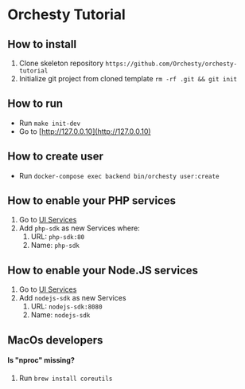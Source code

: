 # Orchesty Tutorial

## How to install
1. Clone skeleton repository `https://github.com/Orchesty/orchesty-tutorial`
2. Initialize git project from cloned template `rm -rf .git && git init`

## How to run
- Run `make init-dev`
- Go to [http://127.0.0.10](http://127.0.0.10)

## How to create user
- Run `docker-compose exec backend bin/orchesty user:create`

## How to enable your PHP services
1. Go to [UI Services](http://127.0.0.10/services)
2. Add `php-sdk` as new Services where:
   1. URL: `php-sdk:80`
   1. Name: `php-sdk`

## How to enable your Node.JS services
1. Go to [UI Services](http://127.0.0.10/services)
2. Add `nodejs-sdk` as new Services
   1. URL: `nodejs-sdk:8080`
   2. Name: `nodejs-sdk`

## MacOs developers

#### Is "nproc" missing?
1. Run `brew install coreutils`
